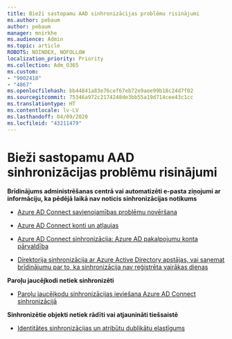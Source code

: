 ```yaml
---
title: Bieži sastopamu AAD sinhronizācijas problēmu risinājumi
ms.author: pebaum
author: pebaum
manager: mnirkhe
ms.audience: Admin
ms.topic: article
ROBOTS: NOINDEX, NOFOLLOW
localization_priority: Priority
ms.collection: Adm_O365
ms.custom:
- "9002418"
- "4867"
ms.openlocfilehash: bb44841a83e76cef67eb72e9aee99b18c24d7f02
ms.sourcegitcommit: 75346a972c2174248de3bb55a19d714cee43c1cc
ms.translationtype: HT
ms.contentlocale: lv-LV
ms.lasthandoff: 04/09/2020
ms.locfileid: "43211479"
---
```

# <a name="solutions-to-common-aad-synchronization-problems"></a>Bieži sastopamu AAD sinhronizācijas problēmu risinājumi

**Brīdinājums administrēšanas centrā vai automatizēti e-pasta ziņojumi ar informāciju, ka pēdējā laikā nav noticis sinhronizācijas notikums**

- [Azure AD Connect savienojamības problēmu novēršana](https://docs.microsoft.com/azure/active-directory/hybrid/tshoot-connect-connectivity)

- [Azure AD Connect konti un atļaujas](https://go.microsoft.com/fwlink/p/?LinkId=820598)

- [Azure AD Connect sinhronizācija: Azure AD pakalpojumu konta pārvaldība](https://docs.microsoft.com/azure/active-directory/hybrid/how-to-connect-azureadaccount)

- [Direktorija sinhronizācija ar Azure Active Directory apstājas, vai saņemat brīdinājumu par to, ka sinhronizācija nav reģistrēta vairākas dienas](https://support.microsoft.com/help/2882421/directory-synchronization-to-azure-active-directory-stops-or-you-re-warned-that-sync-hasn-t-registered-in-more-than-a-day)
 
**Paroļu jaucējkodi netiek sinhronizēti**

- [Paroļu jaucējkodu sinhronizācijas ieviešana Azure AD Connect sinhronizācijā](https://docs.microsoft.com/azure/active-directory/hybrid/how-to-connect-password-hash-synchronization)

**Sinhronizētie objekti netiek rādīti vai atjaunināti tiešsaistē**

- [Identitātes sinhronizācijas un atribūtu dublikātu elastīgums](https://docs.microsoft.com/azure/active-directory/hybrid/how-to-connect-syncservice-duplicate-attribute-resiliency)
